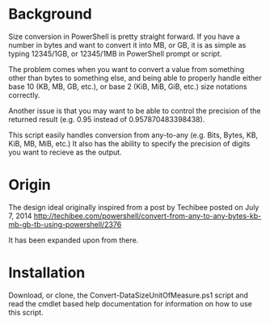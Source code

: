 # Background
Size conversion in PowerShell is pretty straight forward. If you have a number in
bytes and want to convert it into MB, or GB, it is as simple as typing 12345/1GB, or
12345/1MB in PowerShell prompt or script.
  
The problem comes when you want to convert a value from something other than bytes to
something else, and being able to properly handle either base 10 (KB, MB, GB, etc.),
or base 2 (KiB, MiB, GiB, etc.) size notations correctly.
  
Another issue is that you may want to be able to control the precision of the returned
result (e.g. 0.95 instead of 0.957870483398438).
  
This script easily handles conversion from any-to-any (e.g. Bits, Bytes, KB, KiB, MB,
MiB, etc.) It also has the ability to specify the precision of digits you want to
recieve as the output.

# Origin
The design ideal originally inspired from a post by Techibee posted on July 7, 2014
http://techibee.com/powershell/convert-from-any-to-any-bytes-kb-mb-gb-tb-using-powershell/2376

It has been expanded upon from there.

# Installation
Download, or clone, the Convert-DataSizeUnitOfMeasure.ps1 script and read the cmdlet based help
documentation for information on how to use this script.
